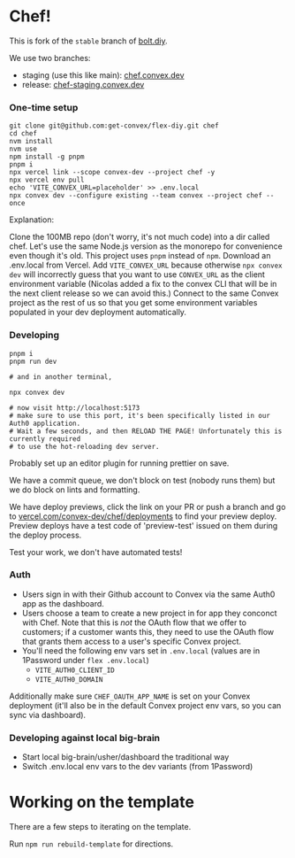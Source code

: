 # Chef!

This is fork of the `stable` branch of [bolt.diy](https://github.com/stackblitz-labs/bolt.diy).

We use two branches:

- staging (use this like main): [chef.convex.dev](https://chef.convex.dev)
- release: [chef-staging.convex.dev](https://chef-staging.convex.dev)

### One-time setup

```
git clone git@github.com:get-convex/flex-diy.git chef
cd chef
nvm install
nvm use
npm install -g pnpm
pnpm i
npx vercel link --scope convex-dev --project chef -y
npx vercel env pull
echo 'VITE_CONVEX_URL=placeholder' >> .env.local
npx convex dev --configure existing --team convex --project chef --once
```

Explanation:

Clone the 100MB repo (don't worry, it's not much code) into a dir called chef.
Let's use the same Node.js version as the monorepo for convenience
even though it's old. This project uses `pnpm` instead of `npm`. Download an
.env.local from Vercel. Add `VITE_CONVEX_URL` because otherwise `npx convex dev`
will incorrectly guess that you want to use `CONVEX_URL` as the client
environment variable (Nicolas added a fix to the convex CLI that will be in
the next client release so we can avoid this.) Connect to the same Convex
project as the rest of us so that you get some environment variables populated
in your dev deployment automatically.

### Developing

```
pnpm i
pnpm run dev

# and in another terminal,

npx convex dev

# now visit http://localhost:5173
# make sure to use this port, it's been specifically listed in our Auth0 application.
# Wait a few seconds, and then RELOAD THE PAGE! Unfortunately this is currently required
# to use the hot-reloading dev server.
```

Probably set up an editor plugin for running prettier on save.

We have a commit queue, we don't block on test (nobody runs them) but we do block
on lints and formatting.

We have deploy previews, click the link on
your PR or push a branch and go to [vercel.com/convex-dev/chef/deployments](https://vercel.com/convex-dev/chef/deployments)
to find your preview deploy. Preview deploys have a test code of 'preview-test'
issued on them during the deploy process.

Test your work, we don't have automated tests!

### Auth

- Users sign in with their Github account to Convex via the same Auth0 app as the dashboard.
- Users choose a team to create a new project in for app they conconct with Chef.
  Note that this is _not_ the OAuth flow that we offer to customers; if a customer wants this,
  they need to use the OAuth flow that grants them access to a user's specific Convex project.
- You'll need the following env vars set in `.env.local` (values are in 1Password under `flex .env.local`)
  - `VITE_AUTH0_CLIENT_ID`
  - `VITE_AUTH0_DOMAIN`

Additionally make sure `CHEF_OAUTH_APP_NAME` is set on your Convex deployment
(it'll also be in the default Convex project env vars, so you can sync via dashboard).

### Developing against local big-brain

- Start local big-brain/usher/dashboard the traditional way
- Switch .env.local env vars to the dev variants (from 1Password)

# Working on the template

There are a few steps to iterating on the template.

Run `npm run rebuild-template` for directions.
